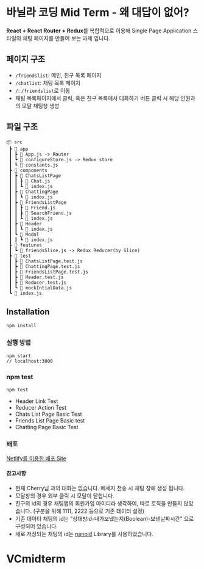 # 바닐라 코딩 Mid Term - 왜 대답이 없어?

**React + React Router + Redux**를 복합적으로 이용해 Single Page Application 스타일의 채팅 페이지를 만들어 보는 과제 입니다.

## 페이지 구조

  - `/friendslist`: 메인, 친구 목록 페이지
  - `/chatlist`: 채팅 목록 페이지
  - `/`: `/friendslist`로 이동
  - 채팅 목록페이지에서 클릭, 혹은 친구 목록에서 대화하기 버튼 클릭 시 해당 인원과의 모달 채팅창 생성

## 파일 구조
```
📦 src
 ┣ 📂 app
 ┃ ┣ 📜 App.js -> Router
 ┃ ┗ 📜 configureStore.js -> Redux store
 ┃ ┗ 📜 constants.js
 ┣ 📂 components
 ┃ ┣ 📂 ChatsListPage
 ┃ ┃ ┣ 📜 Chat.js
 ┃ ┃ ┗ 📜 index.js
 ┃ ┣ 📂 ChattingPage
 ┃ ┃ ┗ 📜 index.js
 ┃ ┣ 📂 FriendsListPage
 ┃ ┃ ┣ 📜 Friend.js
 ┃ ┃ ┣ 📜 SearchFriend.js
 ┃ ┃ ┗ 📜 index.js
 ┃ ┣ 📂 Header
 ┃ ┃ ┗ 📜 index.js
 ┃ ┗ 📂 Modal
 ┃ ┃ ┗ 📜 index.js
 ┣ 📂 features
 ┃ ┗ 📜 friendsSlice.js -> Redux Reducer(by Slice)
 ┣ 📂 test
 ┃ ┣ 📜 ChatsListPage.test.js
 ┃ ┣ 📜 ChattingPage.test.js
 ┃ ┣ 📜 FriendsListPage.test.js
 ┃ ┣ 📜 Header.test.js
 ┃ ┣ 📜 Reducer.test.js
 ┃ ┗ 📜 mockIntialData.js
 ┗ 📜 index.js
```

## Installation

```sh
npm install
```

### 실행 방법

```sh
npm start
// localhost:3000
```

### npm test
```
npm test
```

 - Header Link Test
 - Reducer Action Test
 - Chats List Page Basic Test
 - Friends List Page Basic test
 - Chatting Page Basic Test

### 배포
[Netlify를 이용한 배포 Site](https://hochanvacomidterm.netlify.app)

#### 참고사항
 - 현재 Cherry님 과의 대화는 없습니다. 메세지 전송 시 채팅 창에 생성 됩니다.
 - 모달창의 경우 외부 클릭 시 모달이 닫힙니다.
 - 친구의 id의 경우 채팅앱의 회원가입 아이디라 생각하여, 따로 로직을 만들지 않았습니다. (구분을 위해 1111, 2222 등으로 기존 데이터 설정)
 - 기존 데이터 채팅의 id는 "상대방id-내가보냈는지(Boolean)-보낸날짜시간" 으로 구성되어 있습니다.
 - 새로 저장되는 채팅의 id는 [nanoid](https://github.com/ai/nanoid) Library를 사용하였습니다.
# VCmidterm
